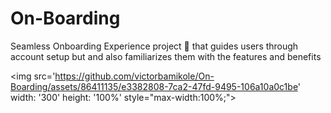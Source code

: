 # On-Boarding
Seamless Onboarding Experience project 🚀 that guides users through account setup but and also familiarizes them with the features and benefits

<img src='https://github.com/victorbamikole/On-Boarding/assets/86411135/e3382808-7ca2-47fd-9495-106a10a0c1be' width: '300' height: '100%' style="max-width:100%;">

